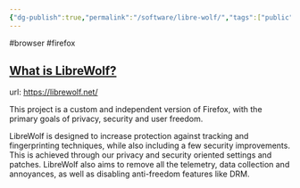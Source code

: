 ```yaml
---
{"dg-publish":true,"permalink":"/software/libre-wolf/","tags":["public"],"noteIcon":"1","created":"2024-08-03T14:52:57.910+02:00","updated":"2023-02-28T21:14:12.000+01:00"}
---
```


#browser #firefox
 ## [What is LibreWolf?](https://librewolf.net/#what-is-librewolf)

url: https://librewolf.net/

 This project is a custom and independent version of Firefox, with the primary goals of privacy, security and user freedom.
 
 LibreWolf is designed to increase protection against tracking and fingerprinting techniques, while also including a few security improvements. This is achieved through our privacy and security oriented settings and patches. LibreWolf also aims to remove all the telemetry, data collection and annoyances, as well as disabling anti-freedom features like DRM.
